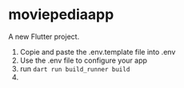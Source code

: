 # moviepediaapp

A new Flutter project.


1. Copie and paste the .env.template file into .env
2. Use the .env file to configure your app
3. run ```dart run build_runner build```
4. 